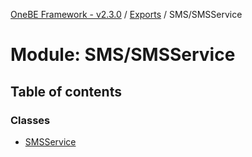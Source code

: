 [OneBE Framework - v2.3.0](../README.md) / [Exports](../modules.md) / SMS/SMSService

# Module: SMS/SMSService

## Table of contents

### Classes

- [SMSService](../classes/SMS_SMSService.SMSService.md)
